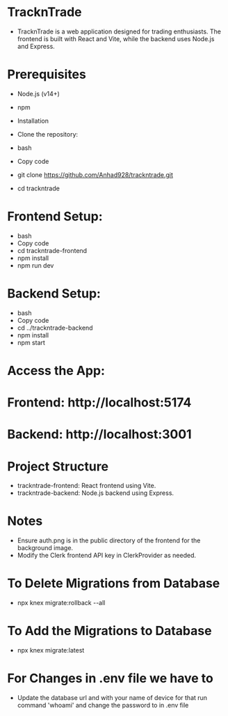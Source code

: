 
# TracknTrade
* TracknTrade is a web application designed for trading enthusiasts. The frontend is built with React and Vite, while the backend uses Node.js and Express.

# Prerequisites
* Node.js (v14+)
* npm
* Installation
* Clone the repository:

* bash
* Copy code
* git clone https://github.com/Anhad928/trackntrade.git
* cd trackntrade
# Frontend Setup:

* bash
* Copy code
* cd trackntrade-frontend
* npm install
* npm run dev
# Backend Setup:

* bash
* Copy code
* cd ../trackntrade-backend
* npm install
* npm start
# Access the App:

# Frontend: http://localhost:5174
# Backend: http://localhost:3001
# Project Structure
* trackntrade-frontend: React frontend using Vite.
* trackntrade-backend: Node.js backend using Express.
# Notes
* Ensure auth.png is in the public directory of the frontend for the background image.
* Modify the Clerk frontend API key in ClerkProvider as needed.

# To Delete Migrations from Database
 * npx knex migrate:rollback --all
# To Add the Migrations to Database
  * npx knex migrate:latest


# For Changes in .env file we have to 
* Update the database url and with your name of device for that run command 'whoami' and change the password to in .env file
